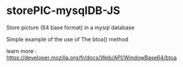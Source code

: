 # storePIC-mysqlDB-JS
Store picture (64 base format) in a mysql database

Simple example of the use of The btoa() method


learn more : https://developer.mozilla.org/fr/docs/Web/API/WindowBase64/btoa
